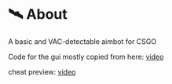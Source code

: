 ﻿# 🛰 About
A basic and VAC-detectable aimbot for CSGO

Code for the gui mostly copied from here: [video](https://www.youtube.com/watch?v=Nrta_J_c9Cc) 

cheat preview: [video](https://youtu.be/wiYZAwk0HFw)
